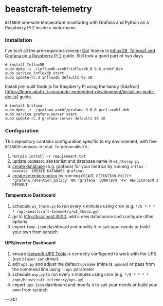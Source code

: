 # beastcraft-telemetry
`DS18B20` one-wire temperature monitoring with Grafana and Python on a Raspberry Pi 2 inside a motorhome.

### Installation
I've built all the pre-requisites (except [Go](http://www.aymerick.com/2013/09/24/go_language_on_raspberrypi.html)) thanks to [InfluxDB, Telegraf and Grafana on a Raspberry Pi 2](http://www.aymerick.com/2015/10/07/influxdb-telegraf-grafana-raspberry-pi.html) guide. Still took a good part of two days.

    # install InfluxDB
    sudo dpkg -i ./influxdb-armhf/influxdb_0.9.6_armhf.deb
    sudo service influxdb start
    sudo update-rc.d influxdb defaults 95 10

Install pre-built Node.js for Raspberry Pi using the handy (Adafruit)[https://learn.adafruit.com/node-embedded-development/installing-node-dot-js] guide.

    # install Grafana
    sudo dpkg -i ./grafana-armhf/grafana_3.0.0-pre1_armhf.deb
    sudo service grafana-server start
    sudo update-rc.d grafana-server defaults 95 10
    
### Configuration
This repository contains configuration specific to my environment, with five `DS18B20` sensors in total. To personalise it:

1. run `pip install -r requirement.txt`
2. update `DS18B201` sensor list and database name in `w1_thermy.py`
3. [create database](https://influxdb.com/docs/v0.9/query_language/database_management.html#create-a-database-with-create-database) (e.g. grafana) for your metrics by running `influx -execute 'CREATE DATABASE grafana;`
4. [create retention policy](https://influxdb.com/docs/v0.9/query_language/database_management.html#retention-policy-management) by running `CREATE RETENTION POLICY 'grafana_retention_policy' ON 'grafana' DURATION '4w' REPLICATION 3 DEFAULT`

#### Temperature Dashboard

1. schedule `w1_therm.py` to run every x minutes using cron (e.g. `*/5 * * * * /opt/beastcraft-telemetry/w1_therm.py`)
2. go to [http://localhost:3000](http://localhost:3000), add a new datasource and configure other options
3. import `temp.json` dashboard and modify it to suit your needs or build your own from scratch

#### UPS/Inverter Dashboard

1. ensure [Network UPS Tools](http://www.networkupstools.org/) is correctly configured to work with the UPS (use `blazer_ser` driver)
2. edit `ups.py` and adjust the default `upsname` (mine is `upsoem`) or pass from the command line using `--ups` parameter
3. schedule `usp.py` to run every x minutes using cron (e.g. `*/5 * * * * /opt/beastcraft-telemetry/ups.py`)
4. import `ups.json` dashboard and modify it to suit your needs or build your own from scratch

-- ab1
